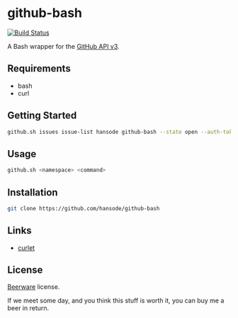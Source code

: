 github-bash
===========

[![Build Status](https://travis-ci.org/hansode/github-bash.png)](https://travis-ci.org/hansode/github-bash)

A Bash wrapper for the [GitHub API v3](http://developer.github.com/v3/).

Requirements
------------

+ bash
+ curl

Getting Started
---------------

```bash
github.sh issues issue-list hansode github-bash --state open --auth-token=<auth-token>
```

Usage
-----

```bash
github.sh <namespace> <command>
```

Installation
------------

```bash
git clone https://github.com/hansode/github-bash
```

Links
-----

+ [curlet](https://github.com/hansode/curlet)

License
-------

[Beerware](http://en.wikipedia.org/wiki/Beerware) license.

If we meet some day, and you think this stuff is worth it, you can buy me a beer in return.
